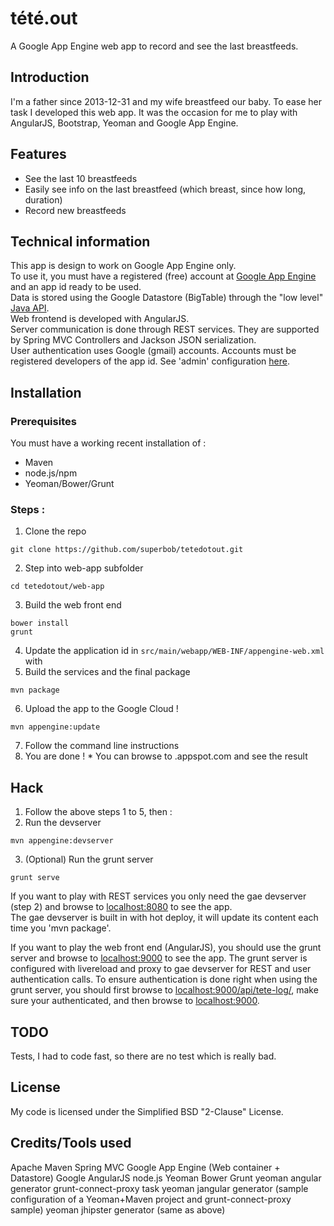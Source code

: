 tété.out
========

A Google App Engine web app to record and see the last breastfeeds.

Introduction
------------

I'm a father since 2013-12-31 and my wife breastfeed our baby.
To ease her task I developed this web app.
It was the occasion for me to play with AngularJS, Bootstrap, Yeoman and Google App Engine.

Features
--------

  * See the last 10 breastfeeds
  * Easily see info on the last breastfeed (which breast, since how long, duration)
  * Record new breastfeeds

Technical information
---------------------

This app is design to work on Google App Engine only.<br>
To use it, you must have a registered (free) account at [Google App Engine](https://appengine.google.com/) and an app id ready to be used.<br>
Data is stored using the Google Datastore (BigTable) through the "low level" [Java API](https://developers.google.com/appengine/docs/java/datastore/).<br>
Web frontend is developed with AngularJS.<br>
Server communication is done through REST services. They are supported by Spring MVC Controllers and Jackson JSON serialization.<br>
User authentication uses Google (gmail) accounts. Accounts must be registered developers of the app id. See 'admin' configuration [here](https://developers.google.com/appengine/docs/java/config/webxml#Security_and_Authentication).

Installation
------------

### Prerequisites

You must have a working recent installation of :

  * Maven
  * node.js/npm
  * Yeoman/Bower/Grunt

### Steps :

  1. Clone the repo
  ```
  git clone https://github.com/superbob/tetedotout.git
  ```
  2. Step into web-app subfolder
  ```
  cd tetedotout/web-app
  ```
  3. Build the web front end
  ```
  bower install
  grunt
  ```
  4. Update the application id in `src/main/webapp/WEB-INF/appengine-web.xml` with *<your-own-application-id>*
  5. Build the services and the final package
  ```
  mvn package
  ```
  6. Upload the app to the Google Cloud !
  ```
  mvn appengine:update
  ```
  7. Follow the command line instructions
  8. You are done !
    * You can browse to *<your-own-application-id>*.appspot.com and see the result

Hack
----

  1. Follow the above steps 1 to 5, then :
  2. Run the devserver
  ```
  mvn appengine:devserver
  ```
  3. (Optional) Run the grunt server
  ```
  grunt serve
  ```

If you want to play with REST services you only need the gae devserver (step 2) and browse to [localhost:8080](localhost:8080) to see the app.<br>
The gae devserver is built in with hot deploy, it will update its content each time you 'mvn package'.

If you want to play the web front end (AngularJS), you should use the grunt server and browse to [localhost:9000](localhost:9000) to see the app.
The grunt server is configured with livereload and proxy to gae devserver for REST and user authentication calls.
To ensure authentication is done right when using the grunt server, you should first browse to [localhost:9000/api/tete-log/](localhost:9000/api/tete-log/), make sure your authenticated, and then browse to [localhost:9000](localhost:9000).

TODO
----

Tests, I had to code fast, so there are no test which is really bad.

License
-------

My code is licensed under the Simplified BSD "2-Clause" License.

Credits/Tools used
------------------

Apache Maven
Spring MVC
Google App Engine (Web container + Datastore)
Google AngularJS
node.js
Yeoman
Bower
Grunt
yeoman angular generator
grunt-connect-proxy task
yeoman jangular generator (sample configuration of a Yeoman+Maven project and grunt-connect-proxy sample)
yeoman jhipster generator (same as above)
